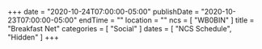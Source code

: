 +++
date = "2020-10-24T07:00:00-05:00"
publishDate = "2020-10-23T07:00:00-05:00"
endTime = ""
location = ""
ncs = [ "WB0BIN" ]
title = "Breakfast Net"
categories = [ "Social" ]
dates = [ "NCS Schedule", "Hidden" ]
+++
